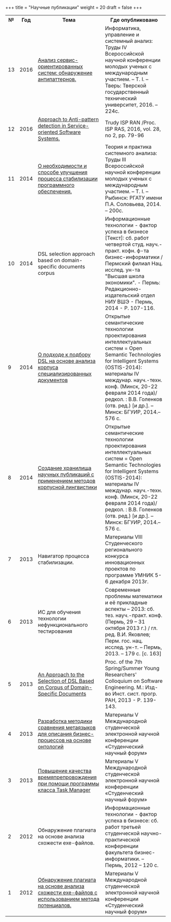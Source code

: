 +++
title = "Научные публикации"
weight = 20
draft = false
+++

<div class="table-wrapper">
    <table>
        <tr>
            <th>
                №
            </th>
            <th>
                Год
            </th>
            <th>
                Тема
            </th>
            <th>
                Где опубликовано
            </th>
        </tr>
        <tr>
            <td>
                13
            </td>
            <td>
                2016
            </td>
            <td>
                <a href="http://www.isa.ru/icsa/images/stories/Сборник_Том_1.pdf">Анализ сервис-ориентированных систем: обнаружение антипаттернов.</a>
            </td>
            <td>
                Информатика, управление и системный анализ: Труды IV Всероссийской научной конференции молодых ученых с международным участием. – Т. I. – Тверь: Тверской государственный технический университет, 2016. – 224с.
            </td>
        </tr>
        <tr>
            <td>
                12
            </td>
            <td>
                2016
            </td>
            <td>
                 <a href="http://www.ispras.ru/en/proceedings/isp_28_2016_2/isp_28_2016_2_79/">Approach to Anti-pattern detection in Service-oriented Software Systems.</a>
            </td>
            <td>
                Trudy ISP RAN /Proc. ISP RAS, 2016, vol. 28, no 2, pp. 79-96
            </td>
        </tr>
        <tr>
            <td>
                11
            </td>
            <td>
                2014
            </td>
            <td>
                <a href="http://www.isa.ru/tpsa/images/part1.pdf">О необходимости и способе улучшения процесса стабилизации программного обеспечения.</a>
            </td>
            <td>
                Теория и практика системного анализа: Труды III Всероссийской научной конференции молодых ученых с международным участием. – Т. I. – Рыбинск: РГАТУ имени П.А. Соловьева, 2014. – 200с.
            </td>
        </tr>
        <tr>
            <td>
                10
            </td>
            <td>
                2014
            </td>
            <td>
                DSL selection approach based on domain-specific documents corpus
            </td>
            <td>
                Информационные технологии - фактор успеха в бизнесе [Текст]: сб. работ четвертой студ. науч.-практ. кофн. ф-та бизнес-информатики / Пермский филиал Нац. исслед. ун-та "Высшая школа экономики". - Пермь: Редакционно-издательский отдел НИУ ВШЭ - Пермь, 2014 - Р. 107-116.
            </td>
        </tr>
        <tr>
            <td>
                9
            </td>
            <td>
                2014
            </td>
            <td>
                <a href="http://conf.ostis.net/images/3/32/82._%D0%92%D0%B0%D0%BB%D0%B5%D0%B5%D0%B2_%D0%9C.%D0%A2.%2C_%D0%95%D0%BB%D0%BE%D1%85%D0%BE%D0%B2_%D0%95.%D0%A1.%2C_%D0%A3%D0%B7%D1%83%D0%BD%D0%BE%D0%B2%D0%B0_%D0%95.%D0%9D.%2C_%D0%AE%D0%B3%D0%BE%D0%B2_%D0%90.%D0%A1._-_%D0%9E_%D0%BF%D0%BE%D0%B4%D0%BA%D0%9FDSL%D0%BD%D0%9E%D0%90%D0%9A%D0%A1%D0%94.pdf">О подходе к подбору DSL на основе анализа корпуса специализированных документов</a>
            </td>
            <td>
                Открытые семантические технологии проектирования интеллектуальных систем = Open Semantic Technologies for Intelligent Systems (OSTIS-2014): материалы IV междунар. науч.-техн. конф. (Минск, 20-22 февраля 2014 года)/ редкол. : В.В. Голенков (отв. ред.) [и др.]. – Минск: БГУИР, 2014.–576 с.
            </td>
        </tr>
        <tr>
            <td>
                8
            </td>
            <td>
                2014
            </td>
            <td>
                <a href="https://www.hse.ru/pubs/share/direct/document/121142014">Создание хранилища научных публикаций с применением методов корпусной лингвистики</a>
            </td>
            <td>
                 Открытые семантические технологии проектирования интеллектуальных систем = Open Semantic Technologies for Intelligent Systems (OSTIS-2014): материалы IV междунар. науч.-техн. конф. (Минск, 20-22 февраля 2014 года)/ редкол. : В.В. Голенков (отв. ред.) [и др.]. – Минск: БГУИР, 2014.–576 с.
            </td>
        </tr>
        <tr>
            <td>
                7
            </td>
            <td>
                2013
            </td>
            <td>
                Навигатор процесса стабилизации.
            </td>
            <td>
                Материалы VIII Студенческого регионального конкурса инновационных проектов по программе УМНИК 5-6 декабря 2013г.
            </td>
        </tr>
        <tr>
            <td>
                6
            </td>
            <td>
                2013
            </td>
            <td>
                ИС для обучения технологии нефункционального тестирования
            </td>
            <td>
                Современные проблемы математики и её прикладные аспекты – 2013: сб. тез. науч.-практ. конф. (Пермь, 29 – 31 октября 2013 г.) / гл. ред. В.И. Яковлев; Перм. гос. нац. исслед. ун-т. – Пермь, 2013. – 179 с. [с. 163]
            </td>
        </tr>
        <tr>
            <td>
                5
            </td>
            <td>
                2013
            </td>
            <td>
                <a href="https://publications.hse.ru/chapters/110122513">An Approach to the Selection of DSL Based on Corpus of Domain-Specific Documents</a>
            </td>
            <td>
                Proc. of the 7th Spring/Summer Young Researchers' Colloquium on Software Engineering. М.: Изд-во Инст. сист. прогр. РАН, 2013 - Р. 139-143.
            </td>
        </tr>
        <tr>
            <td>
                4
            </td>
            <td>
                2013
            </td>
            <td>
                <a href="http://www.scienceforum.ru/2013/147/5299">Разработка методики сравнения метаязыков для описания бизнес-процессов на основе онтологий</a>
            </td>
            <td>
                Материалы V Международной студенческой электронной научной конференции «Студенческий научный форум»
            </td>
        </tr>
        <tr>
            <td>
                3
            </td>
            <td>
                2013
            </td>
            <td>
                <a href="http://www.scienceforum.ru/2013/147/5295">Повышение качества времяпрепровождения при помощи программы класса Task Manager</a>
            </td>
            <td>
                Материалы V Международной студенческой электронной научной конференции «Студенческий научный форум»
            </td>
        </tr>
        <tr>
            <td>
                2
            </td>
            <td>
                2012
            </td>
            <td>
                Обнаружение плагиата на основе анализа схожести exe-файлов.
            </td>
            <td>
                Информационные технологии - фактор успеха в бизнесе: сб. работ третьей студенческой научно-практической конференции факультета бизнес-информатики. – Пермь, 2012 – 120 с.
            </td>
        </tr>
        <tr>
            <td>
                1
            </td>
            <td>
                2012
            </td>
            <td>
                <a href="http://www.rae.ru/forum2012/219/2712">Обнаружение плагиата на основе анализа схожести exe-файлов с использованием метода потенциалов.</a>
            </td>
            <td>
                Материалы V Международной студенческой электронной научной конференции «Студенческий научный форум»
            </td>
        </tr>
    </table>
</div>
